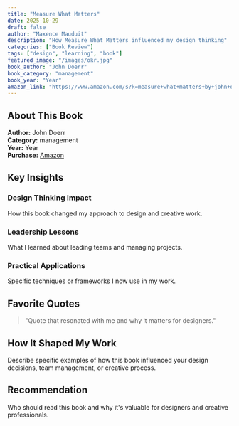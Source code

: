 ```yaml
---
title: "Measure What Matters"
date: 2025-10-29
draft: false
author: "Maxence Mauduit"
description: "How Measure What Matters influenced my design thinking"
categories: ["Book Review"]
tags: ["design", "learning", "book"]
featured_image: "/images/okr.jpg"
book_author: "John Doerr"
book_category: "management"
book_year: "Year"
amazon_link: "https://www.amazon.com/s?k=measure+what+matters+by+john+doerr&i=stripbooks-intl-ship&crid=HG50WG9LNEGQ&sprefix=measure+what+matter+john%2Cstripbooks-intl-ship%2C350&ref=nb_sb_ss_i_1_24"
---
```


## About This Book

**Author:** John Doerr  
**Category:** management  
**Year:** Year  
**Purchase:** [Amazon](https://www.amazon.com/s?k=measure+what+matters+by+john+doerr&i=stripbooks-intl-ship&crid=HG50WG9LNEGQ&sprefix=measure+what+matter+john%2Cstripbooks-intl-ship%2C350&ref=nb_sb_ss_i_1_24)

## Key Insights

### Design Thinking Impact

How this book changed my approach to design and creative work.

### Leadership Lessons

What I learned about leading teams and managing projects.

### Practical Applications

Specific techniques or frameworks I now use in my work.

## Favorite Quotes

> "Quote that resonated with me and why it matters for designers."

## How It Shaped My Work

Describe specific examples of how this book influenced your design decisions, team management, or creative process.

## Recommendation

Who should read this book and why it's valuable for designers and creative professionals.
